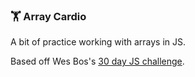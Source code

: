 ### 🏋️ Array Cardio

A bit of practice working with arrays in JS.

Based off Wes Bos's [30 day JS challenge](https://javascript30.com/).
